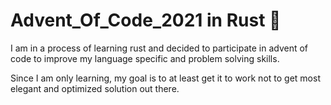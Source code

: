 # Advent_Of_Code_2021 in Rust 🦀
I am in a process of learning rust and decided to participate in advent of code to improve my language specific and problem solving skills.

Since I am only learning, my goal is to at least get it to work not to get most elegant and optimized solution out there. 
